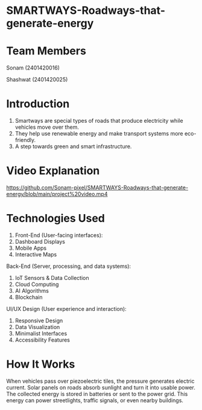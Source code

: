 # SMARTWAYS-Roadways-that-generate-energy

# Team Members
Sonam (2401420016)

Shashwat (2401420025)

# Introduction
1. Smartways are special types of roads that produce electricity while vehicles move over them.
2. They help use renewable energy and make transport systems more eco-friendly.
3. A step towards green and smart infrastructure.

# Video Explanation
https://github.com/Sonam-pixel/SMARTWAYS-Roadways-that-generate-energy/blob/main/project%20video.mp4

# Technologies Used
1. Front-End (User-facing interfaces):
2. Dashboard Displays	
3. Mobile Apps	
4. Interactive Maps

Back-End (Server, processing, and data systems):	
1. IoT Sensors & Data Collection
2. Cloud Computing
3. AI Algorithms
4. Blockchain

UI/UX Design (User experience and interaction):	
1. Responsive Design
2. Data Visualization	
3. Minimalist Interfaces
4. Accessibility Features

# How It Works 
When vehicles pass over piezoelectric tiles, the pressure generates electric current.
Solar panels on roads absorb sunlight and turn it into usable power.
The collected energy is stored in batteries or sent to the power grid.
This energy can power streetlights, traffic signals, or even nearby buildings.

